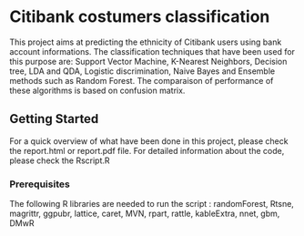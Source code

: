 # Citibank costumers classification

This project aims at predicting the ethnicity of Citibank users using bank account informations. The classification techniques that have been used for this purpose are: Support Vector Machine, K-Nearest Neighbors, Decision tree, LDA and QDA, Logistic discrimination, Naive Bayes and Ensemble methods such as Random Forest. The comparaison of performance of these algorithms is based on confusion matrix.

## Getting Started

For a quick overview of what have been done in this project, please check the report.html or report.pdf file. 
For detailed information about the code, please check the Rscript.R

### Prerequisites

The following R libraries are needed to run the script : 
randomForest, Rtsne, magrittr, ggpubr, lattice, caret, MVN, rpart, rattle, kableExtra, nnet, gbm, DMwR

